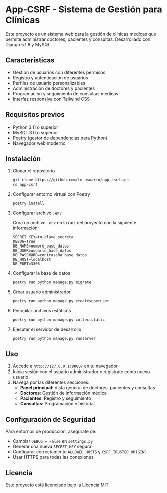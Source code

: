 # App-CSRF - Sistema de Gestión para Clínicas

Este proyecto es un sistema web para la gestión de clínicas médicas que permite administrar doctores, pacientes y consultas. Desarrollado con Django 5.1.6 y MySQL.

## Características

- Gestión de usuarios con diferentes permisos
- Registro y autenticación de usuarios
- Perfiles de usuario personalizables
- Administración de doctores y pacientes
- Programación y seguimiento de consultas médicas
- Interfaz responsiva con Tailwind CSS

## Requisitos previos

- Python 3.11 o superior
- MySQL 8.0 o superior
- Poetry (gestor de dependencias para Python)
- Navegador web moderno

## Instalación

1. Clonar el repositorio
   ```bash
   git clone https://github.com/tu-usuario/app-csrf.git
   cd app-csrf
   ```
2. Configurar entorno virtual con Poetry
   ```bash
   poetry install
   ```
3. Configurar archivo `.env`

   Crea un archivo `.env` en la raíz del proyecto con la siguiente información:

   ```env
   SECRET_KEY=tu_clave_secreta
   DEBUG=True
   DB_NAME=nombre_base_datos
   DB_USER=usuario_base_datos
   DB_PASSWORD=contraseña_base_datos
   DB_HOST=localhost
   DB_PORT=3306
   ```

4. Configurar la base de datos
   ```bash
   poetry run python manage.py migrate
   ```
5. Crear usuario administrador
   ```bash
   poetry run python manage.py createsuperuser
   ```
6. Recopilar archivos estáticos
   ```bash
   poetry run python manage.py collectstatic
   ```
7. Ejecutar el servidor de desarrollo
   ```bash
   poetry run python manage.py runserver
   ```

## Uso

1. Accede a `http://127.0.0.1:8000/` en tu navegador
2. Inicia sesión con el usuario administrador o regístrate como nuevo usuario
3. Navega por las diferentes secciones:
   - **Panel principal**: Vista general de doctores, pacientes y consultas
   - **Doctores**: Gestión de información médica
   - **Pacientes**: Registro y seguimiento
   - **Consultas**: Programación e historial

## Configuración de Seguridad

Para entornos de producción, asegúrate de:

- Cambiar `DEBUG = False` en `settings.py`
- Generar una nueva `SECRET_KEY` segura
- Configurar correctamente `ALLOWED_HOSTS` y `CSRF_TRUSTED_ORIGINS`
- Usar HTTPS para todas las conexiones

## Licencia

Este proyecto está licenciado bajo la Licencia MIT.
